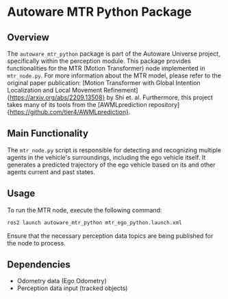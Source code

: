 # Autoware MTR Python Package

## Overview

The `autoware_mtr_python` package is part of the Autoware Universe project, specifically within the perception module. This package provides functionalities for the MTR (Motion Transformer) node implemented in `mtr_node.py`.  For more information about the MTR model, please refer to the original paper publication: [Motion Transformer with Global Intention Localization and Local Movement Refinement]{https://arxiv.org/abs/2209.13508} by Shi et. al.
Furthermore, this project takes many of its tools from the [AWMLprediction repository]{https://github.com/tier4/AWMLprediction}.

## Main Functionality

The `mtr_node.py` script is responsible for detecting and recognizing multiple agents in the vehicle's surroundings, including the ego vehicle itself. It generates a predicted trajectory of the ego vehicle based on its and other agents current and past states.


## Usage

To run the MTR node, execute the following command:

```bash
ros2 launch autoware_mtr_python mtr_ego_python.launch.xml
```

Ensure that the necessary perception data topics are being published for the node to process.

## Dependencies

- Odometry data (Ego Odometry)
- Perception data input (tracked objects)
